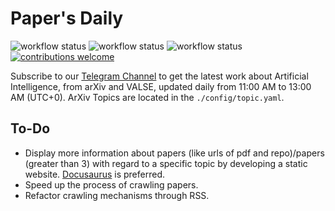 # Paper's Daily
![workflow status](https://github.com/magicgh/daily-arxiv-bot/actions/workflows/arxiv.yml/badge.svg)  ![workflow status](https://github.com/magicgh/daily-arxiv-bot/actions/workflows/valse.yml/badge.svg) ![workflow status](https://github.com/magicgh/daily-arxiv-bot/actions/workflows/clean.yml/badge.svg) [![contributions welcome](https://img.shields.io/badge/contributions-welcome-brightgreen.svg?style=flat)](https://github.com/magicgh/daily-arxiv-bot/issues)
    
Subscribe to our [Telegram Channel](https://t.me/papers_daily) to get the latest work about Artificial Intelligence, from arXiv and VALSE, updated daily from 11:00 AM to 13:00 AM (UTC+0). ArXiv Topics are located in the `./config/topic.yaml`.

## To-Do
* Display more information about papers (like urls of pdf and repo)/papers (greater than 3) with regard to a specific topic by developing a static website. [Docusaurus](https://github.com/facebook/docusaurus) is preferred.
* Speed up the process of crawling papers.
* Refactor crawling mechanisms through RSS.


